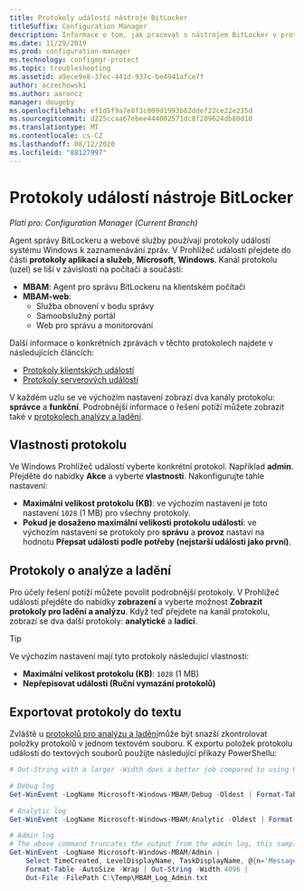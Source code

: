 ```yaml
---
title: Protokoly událostí nástroje BitLocker
titleSuffix: Configuration Manager
description: Informace o tom, jak pracovat s nástrojem BitLocker v protokolu událostí systému Windows k řešení problémů
ms.date: 11/29/2019
ms.prod: configuration-manager
ms.technology: configmgr-protect
ms.topic: troubleshooting
ms.assetid: a9ece9e8-37ec-441d-937c-be4941afce7f
author: aczechowski
ms.author: aaroncz
manager: dougeby
ms.openlocfilehash: ef1d5f9a7e8f3c009d1993b82ddef22ce22e235d
ms.sourcegitcommit: d225ccaa67ebee444002571dc8f289624db80d10
ms.translationtype: MT
ms.contentlocale: cs-CZ
ms.lasthandoff: 08/12/2020
ms.locfileid: "88127997"
---
```

# <a name="bitlocker-event-logs"></a>Protokoly událostí nástroje BitLocker

*Platí pro: Configuration Manager (Current Branch)*

Agent správy BitLockeru a webové služby používají protokoly událostí systému Windows k zaznamenávání zpráv. V Prohlížeč událostí přejdete do části **protokoly aplikací a služeb**, **Microsoft**, **Windows**. Kanál protokolu (uzel) se liší v závislosti na počítači a součásti:

- **MBAM**: Agent pro správu BitLockeru na klientském počítači
- **MBAM-web**:
  - Služba obnovení v bodu správy
  - Samoobslužný portál
  - Web pro správu a monitorování

Další informace o konkrétních zprávách v těchto protokolech najdete v následujících článcích:

- [Protokoly klientských událostí](client-event-logs.md)
- [Protokoly serverových událostí](server-event-logs.md)

V každém uzlu se ve výchozím nastavení zobrazí dva kanály protokolu: **správce** a **funkční**. Podrobnější informace o řešení potíží můžete zobrazit také v [protokolech analýzy a ladění](#bkmk_debug).

## <a name="log-properties"></a>Vlastnosti protokolu

Ve Windows Prohlížeč událostí vyberte konkrétní protokol. Například **admin**. Přejděte do nabídky **Akce** a vyberte **vlastnosti**. Nakonfigurujte tahle nastavení:

- **Maximální velikost protokolu (KB)**: ve výchozím nastavení je toto nastavení `1028` (1 MB) pro všechny protokoly.
- **Pokud je dosaženo maximální velikosti protokolu událostí**: ve výchozím nastavení se protokoly pro **správu** a **provoz** nastaví na hodnotu **Přepsat události podle potřeby (nejstarší události jako první)**.

## <a name="analytic-and-debug-logs"></a><a name="bkmk_debug"></a>Protokoly o analýze a ladění

Pro účely řešení potíží můžete povolit podrobnější protokoly. V Prohlížeč událostí přejděte do nabídky **zobrazení** a vyberte možnost **Zobrazit protokoly pro ladění a analýzu**. Když teď přejdete na kanál protokolu, zobrazí se dva další protokoly: **analytické** a **ladicí**.

> [!TIP]
> Ve výchozím nastavení mají tyto protokoly následující vlastnosti:
>
> - **Maximální velikost protokolu (KB)**: `1028` (1 MB)
> - **Nepřepisovat události (Ruční vymazání protokolů)**

## <a name="export-logs-to-text"></a>Exportovat protokoly do textu

Zvláště u [protokolů pro analýzu a ladění](#bkmk_debug)může být snazší zkontrolovat položky protokolů v jednom textovém souboru. K exportu položek protokolu událostí do textových souborů použijte následující příkazy PowerShellu:

``` PowerShell
# Out-String with a larger -Width does a better job compared to using Out-File with -Width. -Oldest is only required with debug/analytic logs.

# Debug log
Get-WinEvent -LogName Microsoft-Windows-MBAM/Debug -Oldest | Format-Table -AutoSize | Out-String -Width 4096 | Out-File C:\Temp\MBAM_Log_Debug.txt

# Analytic log
Get-WinEvent -LogName Microsoft-Windows-MBAM/Analytic -Oldest | Format-Table -AutoSize | Out-String -Width 4096 | Out-File C:\Temp\MBAM_Log_Analytic.txt

# Admin log
# The above command truncates the output from the admin log, this sample reformats the strings
Get-WinEvent -LogName Microsoft-Windows-MBAM/Admin |
    Select TimeCreated, LevelDisplayName, TaskDisplayName, @{n='Message';e={$_.Message.trim()}} |
    Format-Table -AutoSize -Wrap | Out-String -Width 4096 |
    Out-File -FilePath C:\Temp\MBAM_Log_Admin.txt
```
